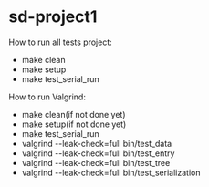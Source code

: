 # sd-project1

How to run all tests project:

 - make clean
 - make setup
 - make test_serial_run

How to run Valgrind:

 - make clean(if not done yet)
 - make setup(if not done yet)
 - make test_serial_run
 - valgrind --leak-check=full bin/test_data
 - valgrind --leak-check=full bin/test_entry
 - valgrind --leak-check=full bin/test_tree
 - valgrind --leak-check=full bin/test_serialization
